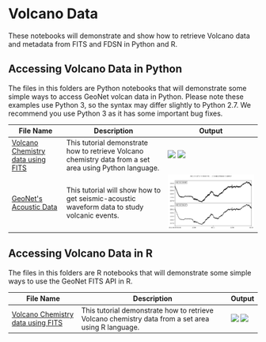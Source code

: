 
# Volcano Data 

These notebooks will demonstrate and show how to retrieve Volcano data and metadata from FITS and FDSN in Python and R.

## Accessing Volcano Data in Python ##
The files in this folders are Python notebooks that will demonstrate some simple ways to access GeoNet volcan data in Python. Please note these examples use Python 3, so the syntax may differ slightly to Python 2.7. We recommend you use Python 3 as it has some important bug fixes.

File Name                     | Description  | Output
----------------------------- | -------------|---------------------------------------
[Volcano Chemistry data using FITS](Python/Volcano_Chemistry_data_using_FITS_in_python.ipynb) | This tutorial demonstrate how to retrieve Volcano chemistry data from a set area using Python language.| <img src="Python/plot.png"> <img src="Python/sites.png">
[GeoNet's Acoustic Data](Python/GeoNet's_Acoustic_Data.ipynb)|This tutorial will show how to get seismic-acoustic waveform data to study volcanic events.|<img src="Python/acoustic.png">

## Accessing Volcano Data in R ##
The files in this folders are R notebooks that will demonstrate some simple ways to use the GeoNet FITS API in R.

File Name                     | Description  | Output
----------------------------- | -------------|---------------------------------------
[Volcano Chemistry data using FITS](R/Volcano_Chemistry_data_using_FITS_in_R.ipynb) |This tutorial demonstrate how to retrieve Volcano chemistry data from a set area using R language.|<img src="R/SO2flux.png"> <img src="R/sites.png">
